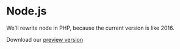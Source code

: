 # Node.js

We'll rewrite node in PHP, because the current version is like 2016.

Download our [preview version](https://github.com/composer/composer)
